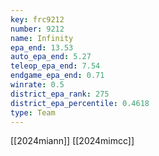 ```yaml
---
key: frc9212
number: 9212
name: Infinity
epa_end: 13.53
auto_epa_end: 5.27
teleop_epa_end: 7.54
endgame_epa_end: 0.71
winrate: 0.5
district_epa_rank: 275
district_epa_percentile: 0.4618
type: Team
---
```

[[2024miann]]
[[2024mimcc]]
